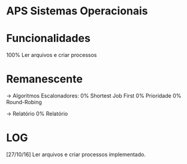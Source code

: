 # APS Sistemas Operacionais

# Funcionalidades
100% Ler arquivos e criar processos

# Remanescente
-> Algoritmos Escalonadores:
0% Shortest Job First
0% Prioridade
0% Round-Robing

-> Relatório
0% Relatório

# LOG
[27/10/16] Ler arquivos e criar processos implementado.
